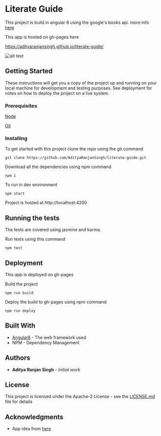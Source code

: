 # Literate Guide

This project is build in angular 8 using the google's books api. more info [here](https://developers.google.com/books)

This app is hosted on gh-pages here

https://adityaranjansingh.github.io/literate-guide/


![alt text](https://raw.githubusercontent.com/AdityaRanjanSingh/literate-guide/master/src/Screenshot.jpg)


## Getting Started

These instructions will get you a copy of the project up and running on your local machine for development and testing purposes. See deployment for notes on how to deploy the project on a live system.

### Prerequisites

[Node](https://nodejs.org/en/download/)

[Git](https://www.atlassian.com/git/tutorials/install-git)

### Installing

To get started with this project clone the repo using the git command

```
git clone https://github.com/AdityaRanjanSingh/literate-guide.git
```
Download all the dependencies using npm command

```
npm i
```
To run in dev environment

```
npm start
```

Project is hosted at http://localhost:4200

## Running the tests

The tests are covered using jasmine and karma.

Run tests using this command
```
npm test
```


## Deployment

This app is deployed on gh-pages

Build the project

```
npm run build
```

Deploy the build to gh-pages using npm command

```
npm run deploy
```

## Built With

* [Angular8](https://angular.io/) - The web framework used
* NPM - Dependency Management


## Authors

* **Aditya Ranjan Singh** - *Initial work* 

## License

This project is licensed under the Apache-2 License - see the [LICENSE.md](LICENSE.md) file for details

## Acknowledgments

* App idea from [here](https://github.com/AdityaRanjanSingh/app-ideas/blob/master/Projects/2-Intermediate/Book-Finder-App.md)
